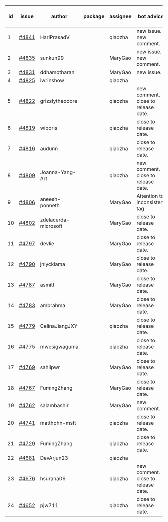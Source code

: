 | id | issue | author | package | assignee | bot advice | created date of issue | target release date | date from target |
| ------ | ------ | ------ | ------ | ------ | ------ | ------ | ------ | :-----: |
| 1 | [#4841](https://github.com/Azure/sdk-release-request/issues/4841) | HariPrasadV |  | qiaozha | new issue. new comment. | 12-18 | 01-26 |  |
| 2 | [#4835](https://github.com/Azure/sdk-release-request/issues/4835) | sunkun99 |  | MaryGao | new issue. new comment. | 12-15 | 01-26 |  |
| 3 | [#4831](https://github.com/Azure/sdk-release-request/issues/4831) | ddhamotharan |  | MaryGao | new issue. | 12-12 | 01-26 |  |
| 4 | [#4825](https://github.com/Azure/sdk-release-request/issues/4825) | iwrinshow |  | qiaozha |  | 12-08 | 01-26 |  |
| 5 | [#4822](https://github.com/Azure/sdk-release-request/issues/4822) | grizzlytheodore |  | qiaozha | new comment. close to release date.  | 12-06 | 12-22 | 1 |
| 6 | [#4819](https://github.com/Azure/sdk-release-request/issues/4819) | wiboris |  | qiaozha | close to release date.  | 12-05 | 12-22 | 1 |
| 7 | [#4816](https://github.com/Azure/sdk-release-request/issues/4816) | audunn |  | qiaozha | close to release date.  | 12-04 | 12-22 | 1 |
| 8 | [#4809](https://github.com/Azure/sdk-release-request/issues/4809) | Joanna-Yang-Art |  | qiaozha | new comment. close to release date.  | 12-04 | 12-22 | 1 |
| 9 | [#4806](https://github.com/Azure/sdk-release-request/issues/4806) | aneesh-ponneth |  | MaryGao | Attention to inconsistent tag | 11-29 | 02-23 |  |
| 10 | [#4802](https://github.com/Azure/sdk-release-request/issues/4802) | zdelacerda-microsoft |  | MaryGao | close to release date.  | 11-29 | 12-22 | 1 |
| 11 | [#4797](https://github.com/Azure/sdk-release-request/issues/4797) | devlie |  | MaryGao | close to release date.  | 11-29 | 12-22 | 1 |
| 12 | [#4790](https://github.com/Azure/sdk-release-request/issues/4790) | jnlycklama |  | MaryGao | close to release date.  | 11-28 | 12-22 | 1 |
| 13 | [#4787](https://github.com/Azure/sdk-release-request/issues/4787) | asmitt |  | MaryGao | close to release date.  | 11-28 | 12-22 | 1 |
| 14 | [#4783](https://github.com/Azure/sdk-release-request/issues/4783) | ambrahma |  | MaryGao | close to release date.  | 11-27 | 12-22 | 1 |
| 15 | [#4779](https://github.com/Azure/sdk-release-request/issues/4779) | CelinaJiangJXY |  | qiaozha | close to release date.  | 11-22 | 12-22 | 1 |
| 16 | [#4775](https://github.com/Azure/sdk-release-request/issues/4775) | mwesigwaguma |  | qiaozha | close to release date.  | 11-21 | 12-22 | 1 |
| 17 | [#4769](https://github.com/Azure/sdk-release-request/issues/4769) | sahilpwr |  | MaryGao | close to release date.  | 11-16 | 12-22 | 1 |
| 18 | [#4767](https://github.com/Azure/sdk-release-request/issues/4767) | FumingZhang |  | MaryGao | close to release date.  | 11-15 | 12-22 | 1 |
| 19 | [#4762](https://github.com/Azure/sdk-release-request/issues/4762) | salambashir |  | MaryGao | new comment. | 11-13 | 01-26 |  |
| 20 | [#4741](https://github.com/Azure/sdk-release-request/issues/4741) | matthohn-msft |  | qiaozha | close to release date.  | 11-09 | 12-22 | 1 |
| 21 | [#4729](https://github.com/Azure/sdk-release-request/issues/4729) | FumingZhang |  | qiaozha | close to release date.  | 11-08 | 12-22 | 1 |
| 22 | [#4681](https://github.com/Azure/sdk-release-request/issues/4681) | DevArjun23 |  | qiaozha |  | 10-24 | 01-26 |  |
| 23 | [#4676](https://github.com/Azure/sdk-release-request/issues/4676) | hsurana06 |  | qiaozha | new comment. close to release date.  | 10-23 | 12-22 | 1 |
| 24 | [#4652](https://github.com/Azure/sdk-release-request/issues/4652) | pjw711 |  | qiaozha | close to release date.  | 10-13 | 12-22 | 1 |
